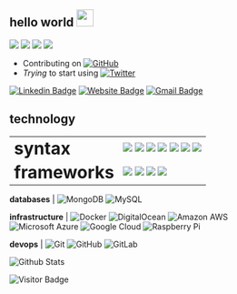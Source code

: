 ## hello world <img src="https://raw.githubusercontent.com/brignano/brignano/main/wave.gif" width="30px">

<a href="#"><img src="https://img.shields.io/badge/DevOps-Wizard-_.svg?style=flat-square"></a>
<a href="#"><img src="https://img.shields.io/badge/Open%20Source-Advocate-_.svg?style=flat-square"></a>
<a href="#"><img src="https://img.shields.io/badge/TDD-Mindset-_.svg?style=flat-square"></a>
<a href="#"><img src="https://img.shields.io/badge/Clean%20Code-Evangelist-_.svg?style=flat-square"></a>

* Contributing on <a href="https://github.com/brignano"><img src="https://img.shields.io/github/followers/brignano.svg?label=GitHub&style=social" alt="GitHub"></a>
* *Trying* to start using <a href="https://twitter.com/brignano_"><img src="https://img.shields.io/twitter/follow/brignano_?label=Twitter&style=social" alt="Twitter"></a>  

[![Linkedin Badge](https://img.shields.io/badge/-brignano-blue?style=flat-square&logo=Linkedin&logoColor=white&link=https://www.linkedin.com/in/brignano/)](https://www.linkedin.com/in/brignano/)
[![Website Badge](https://img.shields.io/badge/-brignano.io-fff?style=flat-square&labelColor=fff&logo=google-chrome&link=https://brignano.io)](https://brignano.io)
[![Gmail Badge](https://img.shields.io/badge/-anthonybrignano@gmail.com-c14438?style=flat-square&logo=Gmail&logoColor=white&link=mailto:anthonybrignano@gmail.com)](mailto:anthonybrignano@gmail.com)

## technology

<table border="0">
 <tr>
    <td><b style="font-size:30px">syntax</b></td>
     <td>
        <img src="https://img.shields.io/badge/-JavaScript-black?style=flat-square&logo=javascript"/>
        <img src="https://img.shields.io/badge/-TypeScript-007ACC?style=flat-square&logo=typescript"/>
        <img src="https://img.shields.io/badge/-Python-black?style=flat-square&logo=Python"/>
        <img src="https://img.shields.io/badge/-C%23%20-00599C?style=flat-square&logo=c%20sharp"/>
        <img src="https://img.shields.io/badge/-java-E34A86?style=flat-square&logo=java"/>
        <img src="https://img.shields.io/badge/-HTML5-E34F26?style=flat-square&logo=html5&logoColor=white"/>
        <img src="https://img.shields.io/badge/-CSS3-1572B6?style=flat-square&logo=css3"/>
    </td>
 </tr>
 <tr>
    <td><b style="font-size:30px">frameworks</b></td>
     <td>
        <img src="https://img.shields.io/badge/-React-black?style=flat-square&logo=react"/>
        <img src="https://img.shields.io/badge/-Angular-DD0031?style=flat-square&logo=Angular"/>
        <img src="https://img.shields.io/badge/-Bootstrap-563D7C?style=flat-square&logo=bootstrap"/>
        <img src="https://img.shields.io/badge/-Nodejs-black?style=flat-square&logo=Node.js"/>
    </td>
 </tr>
</table>
    
**databases** | ![MongoDB](https://img.shields.io/badge/-MongoDB-black?style=flat-square&logo=mongodb)
![MySQL](https://img.shields.io/badge/-MySQL-black?style=flat-square&logo=mysql)

**infrastructure** | ![Docker](https://img.shields.io/badge/-Docker-black?style=flat-square&logo=docker)
![DigitalOcean](https://img.shields.io/badge/-Digital%20Ocean-darkblue?style=flat-square&logo=digitalocean)
![Amazon AWS](https://img.shields.io/badge/Amazon%20AWS-232F3E?style=flat-square&logo=amazon-aws)
![Microsoft Azure](https://img.shields.io/badge/Microsoft%20Azure-232F7E?style=flat-square&logo=microsoft-azure)
![Google Cloud](https://img.shields.io/badge/Google%20Cloud-black?style=flat-square&logo=google-cloud)
![Raspberry Pi](https://img.shields.io/badge/-Raspberry%20Pi-C51A4A?style=flat-square&logo=Raspberry-Pi)
 
**devops** | ![Git](https://img.shields.io/badge/-Git-black?style=flat-square&logo=git)
![GitHub](https://img.shields.io/badge/-GitHub-181717?style=flat-square&logo=github)
![GitLab](https://img.shields.io/badge/-GitLab-FCA121?style=flat-square&logo=gitlab)

![Github Stats](https://github-readme-stats.vercel.app/api?username=brignano&count_private=true&show_icons=true&include_all_commits=true)

![Visitor Badge](https://visitor-badge.laobi.icu/badge?page_id=brignano.brignano)
